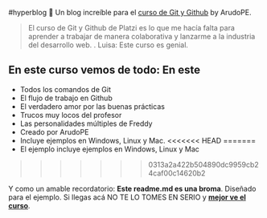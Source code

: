 #hyperblog 💚
Un blog increíble para el [curso de Git y Github](https://platzi.com/clases/git-github/ "curso de Git y Github") by ArudoPE.
>El curso de Git y Github de Platzi es lo que me hacía falta para aprender a trabajar de manera colaborativa y lanzarme a la industria del desarrollo web.
> . Luisa: Este curso es genial.

## En este curso vemos de todo: En este
* Todos los comandos de Git
* El flujo de trabajo en Github
* El verdadero amor por las buenas prácticas
* Trucos muy locos del profesor
* Las personalidades múltiples de Freddy
* Creado por ArudoPE
* Incluye ejemplos en Windows, Linux y Mac.
<<<<<<< HEAD
=======
* El ejemplo incluye ejemplos en Windows, Linux y Mac
>>>>>>> 0313a2a422b504890dc9959cb24caf00c14620b2

Y como un amable recordatorio: **Este readme.md es una broma**. Diseñado para el ejemplo. Si llegas acá NO TE LO TOMES EN SERIO y [**mejor ve el curso**](https://platzi.com/clases/git-github/ "mejor ve el curso").
